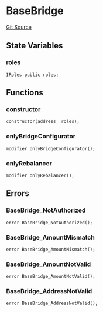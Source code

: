 # BaseBridge
[Git Source](https://github.com/malda-protocol/malda-lending/blob/7babde64a69e0bddbfb8ee96e52976dd39acebdd/src\rebalancer\bridges\BaseBridge.sol)


## State Variables
### roles

```solidity
IRoles public roles;
```


## Functions
### constructor


```solidity
constructor(address _roles);
```

### onlyBridgeConfigurator


```solidity
modifier onlyBridgeConfigurator();
```

### onlyRebalancer


```solidity
modifier onlyRebalancer();
```

## Errors
### BaseBridge_NotAuthorized

```solidity
error BaseBridge_NotAuthorized();
```

### BaseBridge_AmountMismatch

```solidity
error BaseBridge_AmountMismatch();
```

### BaseBridge_AmountNotValid

```solidity
error BaseBridge_AmountNotValid();
```

### BaseBridge_AddressNotValid

```solidity
error BaseBridge_AddressNotValid();
```

